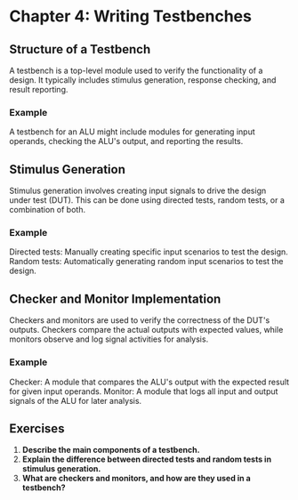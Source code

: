 # Chapter 4: Writing Testbenches

## Structure of a Testbench
A testbench is a top-level module used to verify the functionality of a design. It typically includes stimulus generation, response checking, and result reporting.

### Example
A testbench for an ALU might include modules for generating input operands, checking the ALU's output, and reporting the results.

## Stimulus Generation
Stimulus generation involves creating input signals to drive the design under test (DUT). This can be done using directed tests, random tests, or a combination of both.

### Example
Directed tests: Manually creating specific input scenarios to test the design.
Random tests: Automatically generating random input scenarios to test the design.

## Checker and Monitor Implementation
Checkers and monitors are used to verify the correctness of the DUT's outputs. Checkers compare the actual outputs with expected values, while monitors observe and log signal activities for analysis.

### Example
Checker: A module that compares the ALU's output with the expected result for given input operands.
Monitor: A module that logs all input and output signals of the ALU for later analysis.

## Exercises
1. **Describe the main components of a testbench.**
2. **Explain the difference between directed tests and random tests in stimulus generation.**
3. **What are checkers and monitors, and how are they used in a testbench?**
